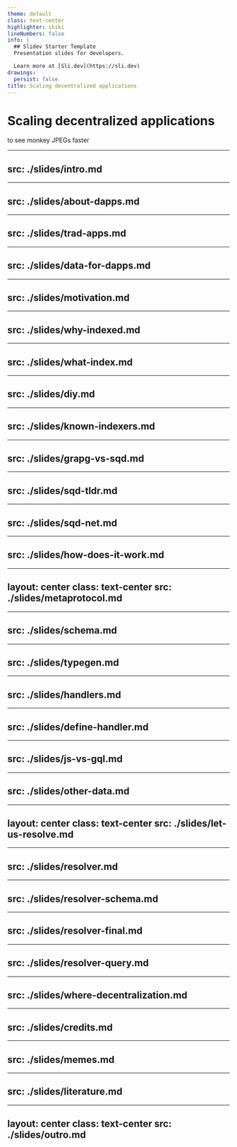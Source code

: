 ```yaml
---
theme: default
class: text-center
highlighter: shiki
lineNumbers: false
info: |
  ## Slidev Starter Template
  Presentation slides for developers.

  Learn more at [Sli.dev](https://sli.dev)
drawings:
  persist: false
title: Scaling decentralized applications
---
```


# Scaling decentralized applications


to see monkey JPEGs faster


---
src: ./slides/intro.md
---

---
src: ./slides/about-dapps.md
---

---
src: ./slides/trad-apps.md
---

---
src: ./slides/data-for-dapps.md
---

---
src: ./slides/motivation.md
---

---
src: ./slides/why-indexed.md
---

---
src: ./slides/what-index.md
---

---
src: ./slides/diy.md
---

---
src: ./slides/known-indexers.md
---

---
src: ./slides/grapg-vs-sqd.md
---

---
src: ./slides/sqd-tldr.md
---

---
src: ./slides/sqd-net.md
---

---
src: ./slides/how-does-it-work.md
---

---
layout: center
class: text-center
src: ./slides/metaprotocol.md
---

---
src: ./slides/schema.md
---


---
src: ./slides/typegen.md
---

---
src: ./slides/handlers.md
---

---
src: ./slides/define-handler.md
---

---
src: ./slides/js-vs-gql.md
---

---
src: ./slides/other-data.md
---

---
layout: center
class: text-center
src: ./slides/let-us-resolve.md
---

---
src: ./slides/resolver.md
---

---
src: ./slides/resolver-schema.md
---

---
src: ./slides/resolver-final.md
---

---
src: ./slides/resolver-query.md
---

---
src: ./slides/where-decentralization.md
---

---
src: ./slides/credits.md
---

---
src: ./slides/memes.md
---

---
src: ./slides/literature.md
---

---
layout: center
class: text-center
src: ./slides/outro.md
---
